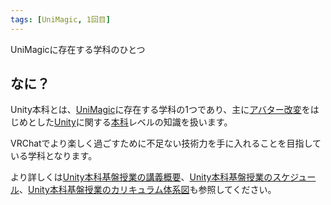 ```yaml
---
tags: [UniMagic, 1回目]
---
```


UniMagicに存在する学科のひとつ

## なに？

Unity本科とは、[UniMagic](../STU/UniMagic)に存在する学科の1つであり、主に[アバター改変](../あ行/アバター改変)をはじめとした[Unity](../STU/Unity)に関する[本科](../は行/本科)レベルの知識を扱います。

VRChatでより楽しく過ごすために不足ない技術力を手に入れることを目指している学科となります。

より詳しくは[Unity本科基盤授業の講義概要](./Unity本科基盤授業の講義概要)、[Unity本科基盤授業のスケジュール](./Unity本科基盤授業のスケジュール)、[Unity本科基盤授業のカリキュラム体系図](./Unity本科基盤授業のカリキュラム体系図)も参照してください。
